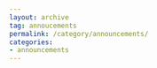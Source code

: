 ```yaml
---
layout: archive
tag: annoucements
permalink: /category/announcements/
categories:
- announcements 
---
```


